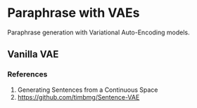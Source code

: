 # Paraphrase with VAEs
Paraphrase generation with Variational Auto-Encoding models.

## Vanilla VAE

### References  
1. Generating Sentences from a Continuous Space
2. https://github.com/timbmg/Sentence-VAE
